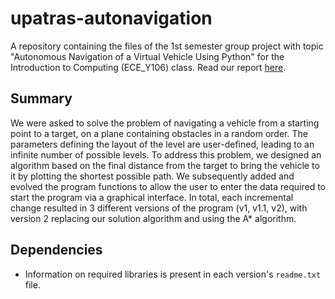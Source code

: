 # upatras-autonavigation

A repository containing the files of the 1st semester group project with topic "Autonomous Navigation of a Virtual Vehicle Using Python" for the Introduction to Computing (ECE_Y106) class.
Read our report [here](https://github.com/EliaKr/upatras-autonavigation/blob/main/docs/report.pdf).

## Summary

We were asked to solve the problem of navigating a vehicle from a starting point to a target, on a plane containing obstacles in a random order. The parameters defining the layout of the level are user-defined, leading to an infinite number of possible levels. To address this problem, we designed an algorithm based on the final distance from the target to bring the vehicle to it by plotting the shortest possible path. We subsequently added and evolved the program functions to allow the user to enter the data required to start the program via a graphical interface. In total, each incremental change resulted in 3 different versions of the program (v1, v1.1, v2), with version 2 replacing our solution algorithm and using the A* algorithm.

## Dependencies

- Information on required libraries is present in each version's `readme.txt` file.
